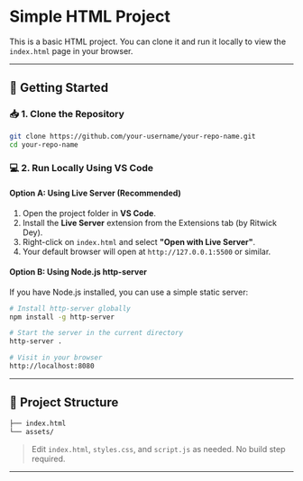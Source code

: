 # Simple HTML Project

This is a basic HTML project. You can clone it and run it locally to view the `index.html` page in your browser.

---

## 🚀 Getting Started

### 📥 1. Clone the Repository

```bash
git clone https://github.com/your-username/your-repo-name.git
cd your-repo-name
```

### 💻 2. Run Locally Using VS Code

#### Option A: Using Live Server (Recommended)

1. Open the project folder in **VS Code**.
2. Install the **Live Server** extension from the Extensions tab (by Ritwick Dey).
3. Right-click on `index.html` and select **"Open with Live Server"**.
4. Your default browser will open at `http://127.0.0.1:5500` or similar.

#### Option B: Using Node.js http-server

If you have Node.js installed, you can use a simple static server:

```bash
# Install http-server globally
npm install -g http-server

# Start the server in the current directory
http-server .

# Visit in your browser
http://localhost:8080
```

---

## 📁 Project Structure

```bash
├── index.html
└── assets/
```

> Edit `index.html`, `styles.css`, and `script.js` as needed. No build step required.

---


